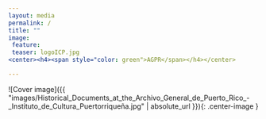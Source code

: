 ```yaml
---
layout: media
permalink: /
title: ""
image:
 feature:
 teaser: logoICP.jpg
<center><h4><span style="color: green">AGPR</span></h4></center>

---
```



![Cover image]({{ "images/Historical_Documents_at_the_Archivo_General_de_Puerto_Rico_-_Instituto_de_Cultura_Puertorriqueña.jpg" | absolute_url }}){: .center-image }  